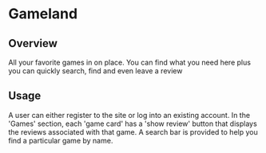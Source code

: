# Gameland

## Overview

All your  favorite games in on place. You can find
what you need here plus you can quickly search, find and even leave  a review

## Usage
A user can either register to the site or log into an existing account.
In the 'Games' section, each 'game card' has a 'show review' button that displays  the reviews associated with that game. A search bar is provided to help you find a particular game by name.
